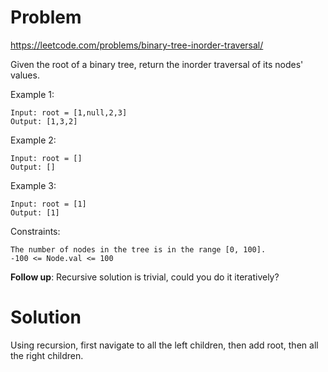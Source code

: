 # Problem
https://leetcode.com/problems/binary-tree-inorder-traversal/

Given the root of a binary tree, return the inorder traversal of its nodes' values.



Example 1:

    Input: root = [1,null,2,3]
    Output: [1,3,2]

Example 2:

    Input: root = []
    Output: []

Example 3:

    Input: root = [1]
    Output: [1]



Constraints:

    The number of nodes in the tree is in the range [0, 100].
    -100 <= Node.val <= 100


**Follow up**: Recursive solution is trivial, could you do it iteratively?

# Solution
Using recursion, first navigate to all the left children, then add root, then all the right children.